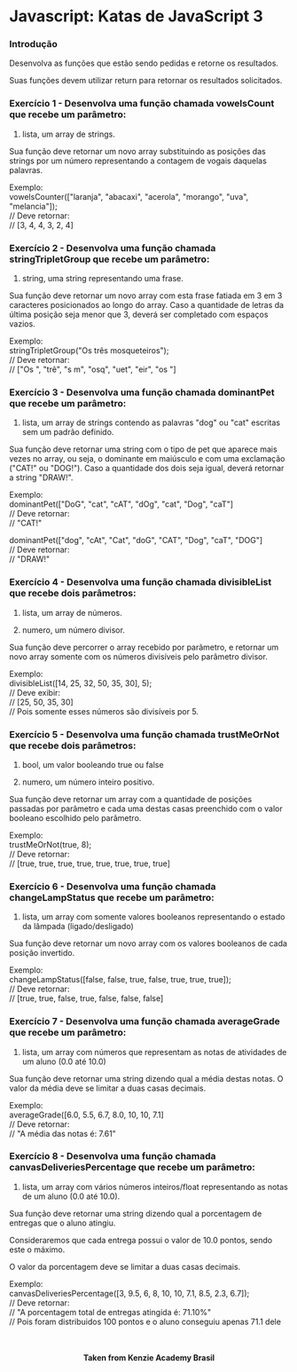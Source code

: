 <h1>Javascript: Katas de JavaScript 3</h1>

<h3>Introdução</h3>
Desenvolva as funções que estão sendo pedidas e retorne os resultados.

Suas funções devem utilizar return para retornar os resultados solicitados.

<h3>Exercício 1 - Desenvolva uma função chamada vowelsCount que recebe um parâmetro:</h3>

1. lista, um array de strings.

Sua função deve retornar um novo array substituindo as posições das strings por um número representando a contagem de vogais daquelas palavras.

Exemplo:  
vowelsCounter(["laranja", "abacaxi", "acerola", "morango", "uva", "melancia"]);  
⁠// Deve retornar:  
⁠// [3, 4, 4, 3, 2, 4]  

<h3>Exercício 2 - Desenvolva uma função chamada stringTripletGroup que recebe um parâmetro:</h3>

1. string, uma string representando uma frase.

Sua função deve retornar um novo array com esta frase fatiada em 3 em 3 caracteres posicionados ao longo do array. Caso a quantidade de letras da última posição seja menor que 3, deverá ser completado com espaços vazios.

Exemplo:  
stringTripletGroup("Os três mosqueteiros");  
⁠// Deve retornar:  
⁠// ["Os ", "trê", "s m", "osq", "uet", "eir", "os "]  

<h3>Exercício 3 - Desenvolva uma função chamada dominantPet que recebe um parâmetro:</h3>

1. lista, um array de strings contendo as palavras "dog" ou "cat" escritas sem um padrão definido.

Sua função deve retornar uma string com o tipo de pet que aparece mais vezes no array, ou seja, o dominante em maiúsculo e com uma exclamação ("CAT!" ou "DOG!"). Caso a quantidade dos dois seja igual, deverá retornar a string "DRAW!".

Exemplo:  
dominantPet(["DoG", "cat", "cAT", "dOg", "cat", "Dog", "caT"]  
⁠// Deve retornar:  
⁠// "CAT!"

dominantPet(["dog", "cAt", "Cat", "doG", "CAT", "Dog", "caT", "DOG"]  
⁠// Deve retornar:  
⁠// "DRAW!"

<h3>Exercício 4 - Desenvolva uma função chamada divisibleList que recebe dois parâmetros:</h3>

1. lista, um array de números.

2. numero, um número divisor.

Sua função deve percorrer o array recebido por parâmetro, e retornar um novo array somente com os números divisíveis pelo parâmetro divisor.

Exemplo:  
divisibleList([14, 25, 32, 50, 35, 30], 5);⁠  
⁠// Deve exibir:  
⁠// [25, 50, 35, 30]  
⁠// Pois somente esses números são divisíveis por 5.

<h3>Exercício 5 - Desenvolva uma função chamada trustMeOrNot que recebe dois parâmetros:</h3>

1. bool, um valor booleando true ou false

1. numero, um número inteiro positivo.

Sua função deve retornar um array com a quantidade de posições passadas por parâmetro e cada uma destas casas preenchido com o valor booleano escolhido pelo parâmetro.

Exemplo:  
trustMeOrNot(true, 8);  
⁠// Deve retornar:  
⁠// [true, true, true, true, true, true, true, true]

<h3>Exercício 6 - Desenvolva uma função chamada changeLampStatus que recebe um parâmetro:</h3>

1. lista, um array com somente valores booleanos representando o estado da lâmpada (ligado/desligado)

Sua função deve retornar um novo array com os valores booleanos de cada posição invertido.

Exemplo:  
changeLampStatus([false, false, true, false, true, true, true]);  
⁠// Deve retornar:  
⁠// [true, true, false, true, false, false, false]

<h3>Exercício 7 - Desenvolva uma função chamada averageGrade que recebe um parâmetro:</h3>

1. lista, um array com números que representam as notas de atividades de um aluno (0.0 até 10.0)

Sua função deve retornar uma string dizendo qual a média destas notas. O valor da média deve se limitar a duas casas decimais.

Exemplo:  
averageGrade([6.0, 5.5, 6.7, 8.0, 10, 10, 7.1]  
⁠// Deve retornar:  
⁠// "A média das notas é: 7.61"

<h3>Exercício 8 - Desenvolva uma função chamada canvasDeliveriesPercentage que recebe um parâmetro:</h3>

1. lista, um array com vários números inteiros/float representando as notas de um aluno (0.0 até 10.0).

Sua função deve retornar uma string dizendo qual a porcentagem de entregas que o aluno atingiu.

Consideraremos que cada entrega possui o valor de 10.0 pontos, sendo este o máximo.

O valor da porcentagem deve se limitar a duas casas decimais.

Exemplo:  
canvasDeliveriesPercentage([3, 9.5, 6, 8, 10, 10, 7.1, 8.5, 2.3, 6.7]);  
⁠// Deve retornar:  
⁠// "A porcentagem total de entregas atingida é: 71.10%"  
⁠// Pois foram distribuidos 100 pontos e o aluno conseguiu apenas 71.1 dele  
<br>
<br>

<p align="center"><b>Taken from Kenzie Academy Brasil</b></p>
